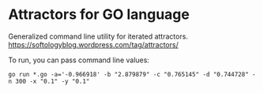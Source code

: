 # Attractors for GO language

Generalized command line utility for iterated attractors.
https://softologyblog.wordpress.com/tag/attractors/

To run, you can pass command line values:

```
go run *.go -a='-0.966918' -b "2.879879" -c "0.765145" -d "0.744728" -n 300 -x "0.1" -y "0.1"
```